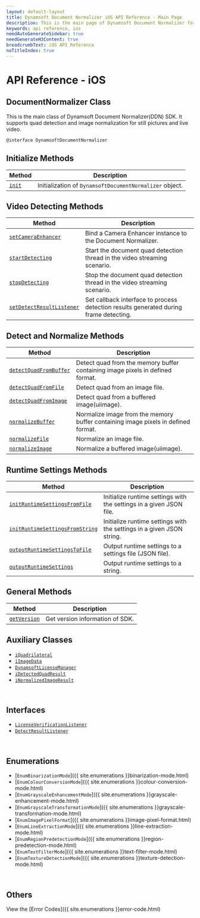 ```yaml
---
layout: default-layout
title: Dynamsoft Document Normalizer iOS API Reference - Main Page
description: This is the main page of Dynamsoft Document Normalizer for iOS SDK API Reference.
keywords: api reference, ios
needAutoGenerateSidebar: true
needGenerateH3Content: true
breadcrumbText: iOS API Reference
noTitleIndex: true
---
```


# API Reference - iOS

## DocumentNormalizer Class

This is the main class of Dynamsoft Document Normalizer(DDN) SDK. It supports quad detection and image normalization for still pictures and live video.

```objc
@interface DynamsoftDocumentNormalizer
```

## Initialize Methods

| Method               | Description |
|----------------------|-------------|
| [`init`](document-normalizer-init.md#init) | Initialization of `DynamsoftDocumentNormalizer` object.|

## Video Detecting Methods

| Method               | Description |
|----------------------|-------------|
| [`setCameraEnhancer`](document-normalizer-video.md#setcameraenhancer) | Bind a Camera Enhancer instance to the Document Normalizer.  |
| [`startDetecting`](document-normalizer-video.md#startdetecting) | Start the document quad detection thread in the video streaming scenario. |
| [`stopDetecting`](document-normalizer-video.md#stopdetecting) | Stop the document quad detection thread in the video streaming scenario. |
| [`setDetectResultListener`](document-normalizer-video.md#setdetectresultlistener) | Set callback interface to process detection results generated during frame detecting. |

## Detect and Normalize Methods

| Method               | Description |
|----------------------|-------------|
| [`detectQuadFromBuffer`](document-normalizer-normalizing.md#detectquadfrombuffer) | Detect quad from the memory buffer containing image pixels in defined format. |
| [`detectQuadFromFile`](document-normalizer-normalizing.md#detectquadfromfile) | Detect quad from an image file. |
| [`detectQuadFromImage`](document-normalizer-normalizing.md#detectquadfromimage) | Detect quad from a buffered image(uiimage). |
| [`normalizeBuffer`](document-normalizer-normalizing.md#normalizebuffer) | Normalize image from the memory buffer containing image pixels in defined format. |
| [`normalizeFile`](document-normalizer-normalizing.md#normalizefile) | Normalize an image file. |
| [`normalizeImage`](document-normalizer-normalizing.md#normalizeimage) | Normalize a buffered image(uiimage). |
  
## Runtime Settings Methods

| Method               | Description |
|----------------------|-------------|
| [`initRuntimeSettingsFromFile`](document-normalizer-settings.md#initruntimesettingsfromfile)  | Initialize runtime settings with the settings in a given JSON file. |
| [`initRuntimeSettingsFromString`](document-normalizer-settings.md#initruntimesettingsfromstring) | Initialize runtime settings with the settings in a given JSON string. |
| [`outputRuntimeSettingsToFile`](document-normalizer-settings.md#outputruntimesettingstofile) | Output runtime settings to a settings file (JSON file). |
| [`outputRuntimeSettings`](document-normalizer-settings.md#outputruntimesettings) | Output runtime settings to a string. |

## General Methods

| Method               | Description |
|----------------------|-------------|
| [`getVersion`](document-normalizer-general.md#getversion) | Get version information of SDK.|

## Auxiliary Classes

- [`iQuadrilateral`](quadrilateral.md)
- [`iImageData`](image-data.md)
- [`DynamsoftLicenseManager`](license-manager.md)
- [`iDetectedQuadResult`](detected-quad-result.md)
- [`iNormalizedImageResult`](normalized-image-result.md)

&nbsp;

## Interfaces

- [`LicenseVerificationListener`](license-verification-listener.md)
- [`DetectResultListener`](detect-result-listener.md)

&nbsp;

## Enumerations

- [`EnumBinarizationMode`]({{ site.enumerations }}binarization-mode.html)
- [`EnumColourConversionMode`]({{ site.enumerations }}colour-conversion-mode.html)
- [`EnumGrayscaleEnhancementMode`]({{ site.enumerations }}grayscale-enhancement-mode.html)
- [`EnumGrayscaleTransformationMode`]({{ site.enumerations }}grayscale-transformation-mode.html)
- [`EnumImagePixelFormat`]({{ site.enumerations }}image-pixel-format.html)
- [`EnumLineExtractionMode`]({{ site.enumerations }}line-extraction-mode.html)
- [`EnumRegionPredetectionMode`]({{ site.enumerations }}region-predetection-mode.html)
- [`EnumTextFilterMode`]({{ site.enumerations }}text-filter-mode.html)
- [`EnumTextureDetectionMode`]({{ site.enumerations }}texture-detection-mode.html)

&nbsp;

## Others

View the [Error Codes]({{ site.enumerations }}error-code.html)
